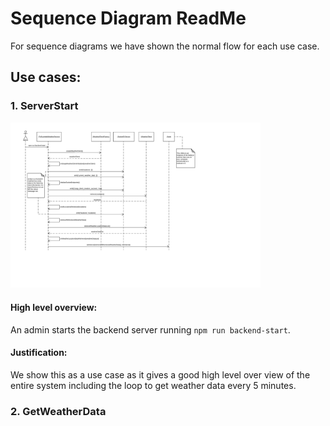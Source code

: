 # Sequence Diagram ReadMe

For sequence diagrams we have shown the normal flow for each use case.

## Use cases:


### 1. ServerStart

<img src="/used/images/ServerStart.png" width="400" >

#### High level overview:
An admin starts the backend server running `npm run backend-start`.

#### Justification:
We show this as a use case as it gives a good high level over view of the entire system including the loop to get weather data every 5 minutes.

### 2. GetWeatherData
